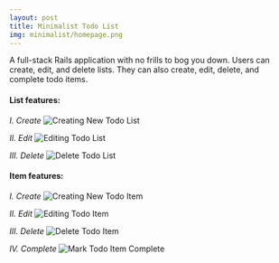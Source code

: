 ```yaml
---
layout: post
title: Minimalist Todo List
img: minimalist/homepage.png
---
```

A full-stack Rails application with no frills to bog you down. Users can create, edit, and delete lists. They can also create, edit, delete, and complete todo items.

#### List features: <br>
*I. Create*
![Creating New Todo List](/assets/img/minimalist/creating_new_todo_list.png)

*II. Edit*
![Editing Todo List](/assets/img/minimalist/editing_todo_list.png)

*III. Delete*
![Delete Todo List](/assets/img/minimalist/delete_todo_list.png)

#### Item features: <br>
*I. Create*
![Creating New Todo Item](/assets/img/minimalist/creating_item.png)

*II. Edit*
![Editing Todo Item](/assets/img/minimalist/editing_todo_item.png)

*III. Delete*
![Delete Todo Item](/assets/img/minimalist/delete_item.png)

*IV. Complete*
![Mark Todo Item Complete](/assets/img/minimalist/marked_item_completed.png)
